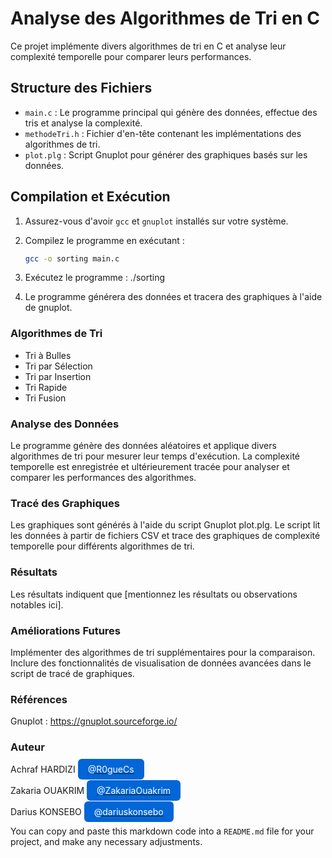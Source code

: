 # Analyse des Algorithmes de Tri en C

Ce projet implémente divers algorithmes de tri en C et analyse leur complexité temporelle pour comparer leurs performances.

## Structure des Fichiers

- `main.c` : Le programme principal qui génère des données, effectue des tris et analyse la complexité.
- `methodeTri.h` : Fichier d'en-tête contenant les implémentations des algorithmes de tri.
- `plot.plg` : Script Gnuplot pour générer des graphiques basés sur les données.

## Compilation et Exécution

1. Assurez-vous d'avoir `gcc` et `gnuplot` installés sur votre système.
2. Compilez le programme en exécutant :

   ```bash
   gcc -o sorting main.c

3. Exécutez le programme :
    ./sorting

4. Le programme générera des données et tracera des graphiques à l'aide de gnuplot.

### Algorithmes de Tri

- Tri à Bulles
- Tri par Sélection
- Tri par Insertion
- Tri Rapide
- Tri Fusion

### Analyse des Données

Le programme génère des données aléatoires et applique divers algorithmes de tri pour mesurer leur temps d'exécution. La complexité temporelle est enregistrée et ultérieurement tracée pour analyser et comparer les performances des algorithmes.

### Tracé des Graphiques
Les graphiques sont générés à l'aide du script Gnuplot plot.plg. Le script lit les données à partir de fichiers CSV et trace des graphiques de complexité temporelle pour différents algorithmes de tri.

### Résultats
Les résultats indiquent que [mentionnez les résultats ou observations notables ici].

### Améliorations Futures
Implémenter des algorithmes de tri supplémentaires pour la comparaison.
Inclure des fonctionnalités de visualisation de données avancées dans le script de tracé de graphiques.

### Références
Gnuplot : https://gnuplot.sourceforge.io/

### Auteur

Achraf HARDIZI
[<span style="background-color:#0366d6; color:#ffffff; padding:8px 16px; border-radius:6px; text-decoration:none;">@R0gueCs</span>](https://github.com/R0gueCS)\
\
Zakaria OUAKRIM
[<span style="background-color:#0366d6; color:#ffffff; padding:8px 16px; border-radius:6px; text-decoration:none;">@ZakariaOuakrim</span>](https://github.com/ZakariaOuakrim)\
\
Darius KONSEBO
[<span style="background-color:#0366d6; color:#ffffff; padding:8px 16px; border-radius:6px; text-decoration:none;">@dariuskonsebo</span>](https://github.com/dariuskonsebo)

You can copy and paste this markdown code into a `README.md` file for your project, and make any necessary adjustments.